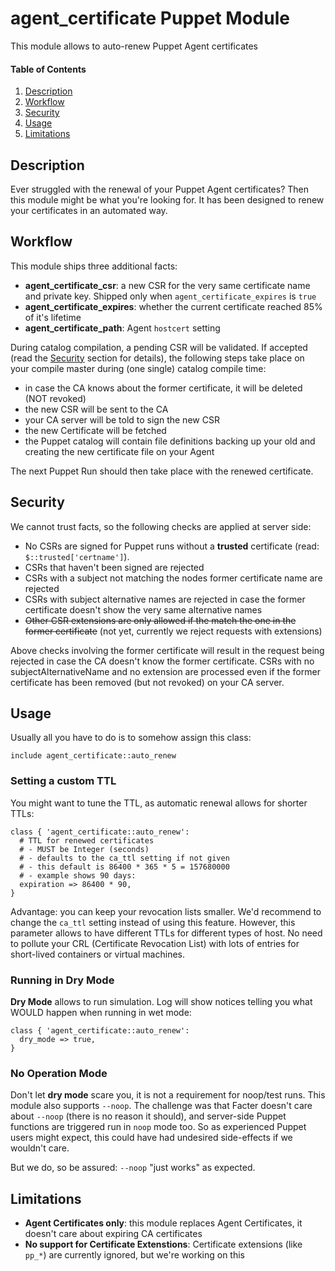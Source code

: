 # agent_certificate Puppet Module

This module allows to auto-renew Puppet Agent certificates

#### Table of Contents

1. [Description](#description)
1. [Workflow](#workflow)
3. [Security](#security)
3. [Usage](#usage)
4. [Limitations](#limitations)

## Description

Ever struggled with the renewal of your Puppet Agent certificates? Then this
module might be what you're looking for. It has been designed to renew your
certificates in an automated way.

## Workflow

This module ships three additional facts:

* **agent_certificate_csr**: a new CSR for the very same certificate name and
  private key. Shipped only when `agent_certificate_expires` is `true`
* **agent_certificate_expires**: whether the current certificate reached 85% of
  it's lifetime
* **agent_certificate_path**: Agent `hostcert` setting

During catalog compilation, a pending CSR will be validated. If accepted (read
the [Security](#security) section for details), the following steps take place
on your compile master during (one single) catalog compile time:

* in case the CA knows about the former certificate, it will be deleted (NOT
  revoked)
* the new CSR will be sent to the CA
* your CA server will be told to sign the new CSR
* the new Certificate will be fetched
* the Puppet catalog will contain file definitions backing up your old and
  creating the new certificate file on your Agent

The next Puppet Run should then take place with the renewed certificate.

## Security

We cannot trust facts, so the following checks are applied at server side:

* No CSRs are signed for Puppet runs without a **trusted** certificate (read:
  `$::trusted['certname']`).
* CSRs that haven't been signed are rejected
* CSRs with a subject not matching the nodes former certificate name are rejected
* CSRs with subject alternative names are rejected in case the former certificate
  doesn't show the very same alternative names
* ~~Other CSR extensions are only allowed if the match the one in the former certificate~~
  (not yet, currently we reject requests with extensions)

Above checks involving the former certificate will result in the request being rejected
in case the CA doesn't know the former certificate. CSRs with no subjectAlternativeName
and no extension are processed even if the former certificate has been removed (but not
revoked) on your CA server.

## Usage

Usually all you have to do is to somehow assign this class:

```puppet
include agent_certificate::auto_renew
```

### Setting a custom TTL

You might want to tune the TTL, as automatic renewal allows for shorter TTLs:

```puppet
class { 'agent_certificate::auto_renew':
  # TTL for renewed certificates
  # - MUST be Integer (seconds)
  # - defaults to the ca_ttl setting if not given
  # - this default is 86400 * 365 * 5 = 157680000
  # - example shows 90 days:
  expiration => 86400 * 90,
}
```

Advantage: you can keep your revocation lists smaller. We'd recommend to change
the `ca_ttl` setting instead of using this feature. However, this parameter
allows to have different TTLs for different types of host. No need to pollute
your CRL (Certificate Revocation List) with lots of entries for short-lived
containers or virtual machines.

### Running in Dry Mode

**Dry Mode** allows to run simulation. Log will show notices telling you what
WOULD happen when running in wet mode:

```puppet
class { 'agent_certificate::auto_renew':
  dry_mode => true,
}
```

### No Operation Mode

Don't let **dry mode** scare you, it is not a requirement for noop/test runs.
This module also supports `--noop`. The challenge was that Facter doesn't care
about `--noop` (there is no reason it should), and server-side Puppet functions
are triggered run in `noop` mode too. So as experienced Puppet users might
expect, this could have had undesired side-effects if we wouldn't care.

But we do, so be assured: `--noop` "just works" as expected.


## Limitations

* **Agent Certificates only**: this module replaces Agent Certificates, it
  doesn't care about expiring CA certificates
* **No support for Certificate Extenstions**: Certificate extensions (like
  `pp_*`) are currently ignored, but we're working on this
